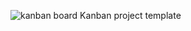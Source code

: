 ![kanban board](https://github.com/user-attachments/assets/d51e8600-86b9-40ad-abb5-23f5c07850d8)
Kanban project template

